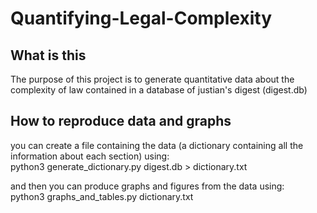 # Quantifying-Legal-Complexity
## What is this
 The purpose of this project is to generate quantitative data about the complexity of law contained in a database of justian's digest (digest.db)
 ## How to reproduce data and graphs
 you can create a file containing the data (a dictionary containing all the information about each section) using:                  
python3 generate_dictionary.py digest.db > dictionary.txt
 
 and then you can produce graphs and figures from the data using:                                                      
 python3 graphs_and_tables.py dictionary.txt
